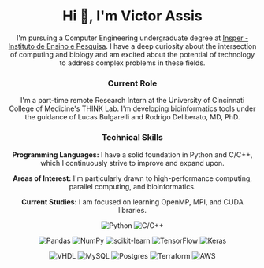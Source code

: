 <div align="center">
<h1 align="center">Hi 👋, I'm Victor Assis</h1>

I'm pursuing a Computer Engineering undergraduate degree at [Insper - Instituto de Ensino e Pesquisa](https://www.insper.edu.br/). I have a deep curiosity about the intersection of computing and biology and am excited about the potential of technology to address complex problems in these fields.

### Current Role
I'm a part-time remote Research Intern at the University of Cincinnati College of Medicine's THINK Lab. I'm developing bioinformatics tools under the guidance of Lucas Bulgarelli and Rodrigo Deliberato, MD, PhD.

### Technical Skills
**Programming Languages:** I have a solid foundation in Python and C/C++, which I continuously strive to improve and expand upon.

**Areas of Interest:** I'm particularly drawn to high-performance computing, parallel computing, and bioinformatics.

**Current Studies:** I am focused on learning OpenMP, MPI, and CUDA libraries.

![Python](https://img.shields.io/badge/python-3670A0?style=for-the-badge&logo=python&logoColor=ffdd54)
![C/C++](https://img.shields.io/badge/C%2FC++-%2300599C.svg?style=for-the-badge&logo=c%2B%2B&logoColor=white)

![Pandas](https://img.shields.io/badge/pandas-%23150458.svg?style=for-the-badge&logo=pandas&logoColor=white)
![NumPy](https://img.shields.io/badge/numpy-%23013243.svg?style=for-the-badge&logo=numpy&logoColor=white)
![scikit-learn](https://img.shields.io/badge/scikit--learn-%23F7931E.svg?style=for-the-badge&logo=scikit-learn&logoColor=white)
![TensorFlow](https://img.shields.io/badge/TensorFlow-%23FF6F00.svg?style=for-the-badge&logo=TensorFlow&logoColor=white)
![Keras](https://img.shields.io/badge/keras-%23D00000.svg?style=for-the-badge&logo=Keras&logoColor=white)

![VHDL](https://img.shields.io/badge/VHDL-%23EAECEE.svg?style=for-the-badge&logo=vhdl&logoColor=black)
![MySQL](https://img.shields.io/badge/mysql-%234479A1.svg?style=for-the-badge&logo=mysql&logoColor=white)
![Postgres](https://img.shields.io/badge/postgres-%23316192.svg?style=for-the-badge&logo=postgresql&logoColor=white)
![Terraform](https://img.shields.io/badge/terraform-%23844FBA?style=for-the-badge&logo=terraform&logoColor=white)
![AWS](https://img.shields.io/badge/aws-%23232F3E?style=for-the-badge&logo=amazonaws&logoColor=white)
</div>
